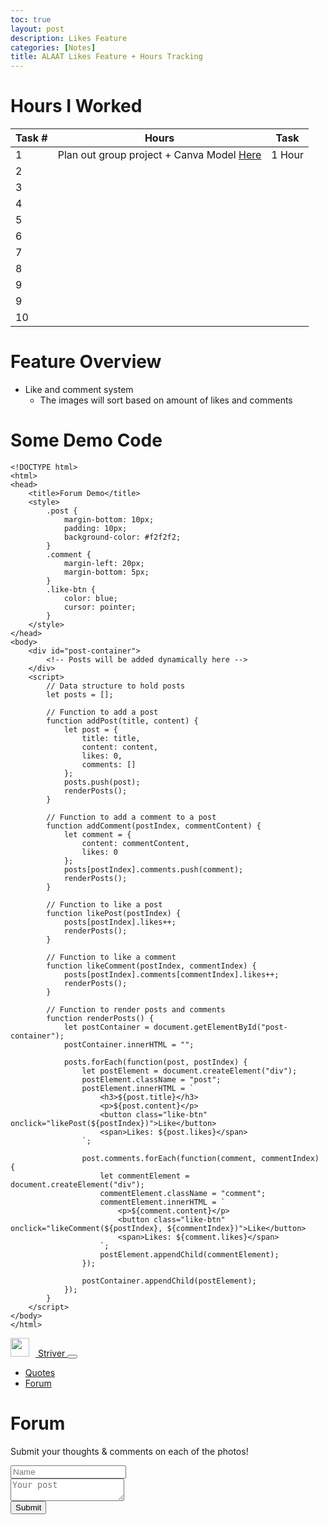 ```yaml
---
toc: true
layout: post
description: Likes Feature 
categories: [Notes]
title: ALAAT Likes Feature + Hours Tracking
---
```


# Hours I Worked

|Task #|Hours|Task|
|-|-|-|
|1|Plan out group project + Canva Model [Here](https://liavb2.github.io/ominicient-lavebear/notes/2023/05/12/ALAAT-Planning.html)|1 Hour|
|2|||
|3|||
|4|||
|5|||
|6|||
|7|||
|8|||
|9|||
|9|||
|10|||

# Feature Overview
- Like and comment system
    - The images will sort based on amount of likes and comments



# Some Demo Code

``` 
<!DOCTYPE html>
<html>
<head>
    <title>Forum Demo</title>
    <style>
        .post {
            margin-bottom: 10px;
            padding: 10px;
            background-color: #f2f2f2;
        }
        .comment {
            margin-left: 20px;
            margin-bottom: 5px;
        }
        .like-btn {
            color: blue;
            cursor: pointer;
        }
    </style>
</head>
<body>
    <div id="post-container">
        <!-- Posts will be added dynamically here -->
    </div>
    <script>
        // Data structure to hold posts
        let posts = [];

        // Function to add a post
        function addPost(title, content) {
            let post = {
                title: title,
                content: content,
                likes: 0,
                comments: []
            };
            posts.push(post);
            renderPosts();
        }

        // Function to add a comment to a post
        function addComment(postIndex, commentContent) {
            let comment = {
                content: commentContent,
                likes: 0
            };
            posts[postIndex].comments.push(comment);
            renderPosts();
        }

        // Function to like a post
        function likePost(postIndex) {
            posts[postIndex].likes++;
            renderPosts();
        }

        // Function to like a comment
        function likeComment(postIndex, commentIndex) {
            posts[postIndex].comments[commentIndex].likes++;
            renderPosts();
        }

        // Function to render posts and comments
        function renderPosts() {
            let postContainer = document.getElementById("post-container");
            postContainer.innerHTML = "";

            posts.forEach(function(post, postIndex) {
                let postElement = document.createElement("div");
                postElement.className = "post";
                postElement.innerHTML = `
                    <h3>${post.title}</h3>
                    <p>${post.content}</p>
                    <button class="like-btn" onclick="likePost(${postIndex})">Like</button>
                    <span>Likes: ${post.likes}</span>
                `;

                post.comments.forEach(function(comment, commentIndex) {
                    let commentElement = document.createElement("div");
                    commentElement.className = "comment";
                    commentElement.innerHTML = `
                        <p>${comment.content}</p>
                        <button class="like-btn" onclick="likeComment(${postIndex}, ${commentIndex})">Like</button>
                        <span>Likes: ${comment.likes}</span>
                    `;
                    postElement.appendChild(commentElement);
                });

                postContainer.appendChild(postElement);
            });
        }
    </script>
</body>
</html>
```

<!DOCTYPE html>
<html lang="en">
    <head>
        <!-- imports bootstrap styling library -->
        <meta charset="UTF-8" />
        <meta http-equiv="X-UA-Compatible" content="IE=edge" />
        <meta name="viewport" content="width=device-width, initial-scale=1.0" />
        <title>Alaat Gallery Talk</title>
         <!-- CSS only -->
        <link
            href="https://cdn.jsdelivr.net/npm/bootstrap@5.2.2/dist/css/bootstrap.min.css"
            rel="stylesheet"
            integrity="sha384-Zenh87qX5JnK2Jl0vWa8Ck2rdkQ2Bzep5IDxbcnCeuOxjzrPF/et3URy9Bv1WTRi"
            crossorigin="anonymous"
        />
        <link
            rel="stylesheet"
            href="https://cdn.jsdelivr.net/npm/bootstrap-icons@1.9.1/font/bootstrap-icons.css"
        />
    </head>
    <body>
        <nav class="navbar navbar-expand-lg navbar-light bg-light">
            <div class="container">
                <a class="navbar-brand" href="/striver-frontend/index.html">
                    <img
                        src="/striver-frontend/assets/icon.png"
                        width="30"
                        height="30"
                        class="d-inline-block align-top rounded"
                        style="margin-right: 10px"
                        alt=""
                    />
                    Striver
                </a>
                <button
                    class="navbar-toggler"
                    type="button"
                    data-toggle="collapse"
                    data-target="#navbarSupportedContent"
                    aria-controls="navbarSupportedContent"
                    aria-expanded="false"
                    aria-label="Toggle navigation"
                >
                    <span class="navbar-toggler-icon"></span>
                </button>
                <div
                    class="collapse navbar-collapse"
                    id="navbarSupportedContent"
                >
                    <ul class="navbar-nav mr-auto">
                        <li class="nav-item active">
                            <a
                                class="nav-link"
                                href="/striver-frontend/index.html"
                            >
                                Quotes
                            </a>
                        </li>
                        <li class="nav-item">
                            <a class="nav-link" href="#"> Forum </a>
                        </li>
                    </ul>
                </div>
            </div>
        </nav>
        <div class="container mt-3">
            <h1>Forum</h1>
            <p class="text-muted">
                Submit your thoughts & comments on each of the photos!
            </p>
            <div class="mb-3">
                <!-- name input -->
                <input
                    type="text"
                    id="commentName"
                    placeholder="Name"
                    class="form-control"
                />
            </div>
            <div class="mb-3">
                <!-- comment textarea (large text box) -->
                <textarea
                    class="form-control"
                    placeholder="Your post"
                    id="commentText"
                ></textarea>
            </div>
            <div class="mb-3">
                <!-- submit button runs submit comment function -->
                <button onclick="submitPost()" class="btn btn-primary">
                    Submit
                </button>
            </div>
            <div id="postList"></div>
        </div>
        <script src="/striver-frontend/scripts/forum.js"></script>
    </body>
</html>